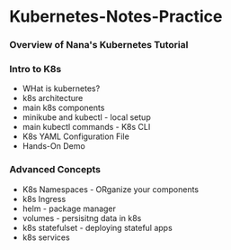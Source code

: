 # Kubernetes-Notes-Practice

### Overview of Nana's Kubernetes Tutorial
### Intro to K8s

- WHat is kubernetes?
- k8s architecture
- main k8s components
- minikube and kubectl - local setup
- main kubectl commands - K8s CLI
- K8s YAML Configuration File
- Hands-On Demo

### Advanced Concepts

- K8s Namespaces - ORganize your components
- k8s Ingress 
- helm - package manager
- volumes - persisitng data in k8s
- k8s statefulset - deploying stateful apps
- k8s services